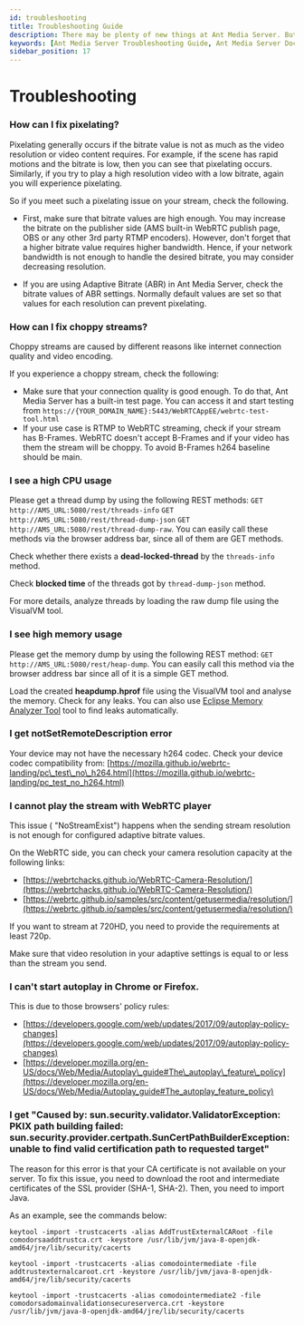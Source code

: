 ```yaml
---
id: troubleshooting
title: Troubleshooting Guide
description: There may be plenty of new things at Ant Media Server. But, this troubleshooting guide will prove to be saviour for you.
keywords: [Ant Media Server Troubleshooting Guide, Ant Media Server Documentation, Ant Media Server Tutorials]
sidebar_position: 17
---
```


# Troubleshooting

### How can I fix pixelating?

Pixelating generally occurs if the bitrate value is not as much as the video resolution or video content requires. For example, if the scene has rapid motions and the bitrate is low, then you can see that pixelating occurs. Similarly, if you try to play a high resolution video with a low bitrate, again you will experience pixelating.

So if you meet such a pixelating issue on your stream, check the following.

*   First, make sure that bitrate values are high enough. You may increase the bitrate on the publisher side (AMS built-in WebRTC publish page, OBS or any other 3rd party RTMP encoders). However, don't forget that a higher bitrate value requires higher bandwidth. Hence, if your network bandwidth is not enough to handle the desired bitrate, you may consider decreasing resolution.

*   If you are using Adaptive Bitrate (ABR) in Ant Media Server, check the bitrate values of ABR settings. Normally default values are set so that values for each resolution can prevent pixelating.

### How can I fix choppy streams?

Choppy streams are caused by different reasons like internet connection quality and video encoding.

If you experience a choppy stream, check the following:

*   Make sure that your connection quality is good enough. To do that, Ant Media Server has a built-in test page. You can access it and start testing from ```https://{YOUR_DOMAIN_NAME}:5443/WebRTCAppEE/webrtc-test-tool.html```
*   If your use case is RTMP to WebRTC streaming, check if your stream has B-Frames. WebRTC doesn't accept B-Frames and if your video has them the stream will be choppy. To avoid B-Frames h264 baseline should be main.

### I see a high CPU usage

Please get a thread dump by using the following REST methods: ```GET http://AMS_URL:5080/rest/threads-info``` ```GET http://AMS_URL:5080/rest/thread-dump-json``` ```GET http://AMS_URL:5080/rest/thread-dump-raw```. You can easily call these methods via the browser address bar, since all of them are GET methods.

Check whether there exists a **dead-locked-thread** by the ```threads-info``` method.

Check **blocked time** of the threads got by ```thread-dump-json``` method.

For more details, analyze threads by loading the raw dump file using the VisualVM tool.

### I see high memory usage

Please get the memory dump by using the following REST method: ```GET http://AMS_URL:5080/rest/heap-dump```. You can easily call this method via the browser address bar since all of it is a simple GET method.

Load the created **heapdump.hprof** file using the VisualVM tool and analyse the memory. Check for any leaks. You can also use [Eclipse Memory Analyzer Tool](https://www.eclipse.org/mat/) tool to find leaks automatically.

### I get notSetRemoteDescription error

Your device may not have the necessary h264 codec. Check your device codec compatibility from: [https://mozilla.github.io/webrtc-landing/pc\_test\_no\_h264.html](https://mozilla.github.io/webrtc-landing/pc_test_no_h264.html)

### I cannot play the stream with WebRTC player

This issue ( "NoStreamExist") happens when the sending stream resolution is not enough for configured adaptive bitrate values.

On the WebRTC side, you can check your camera resolution capacity at the following links:

*   [https://webrtchacks.github.io/WebRTC-Camera-Resolution/](https://webrtchacks.github.io/WebRTC-Camera-Resolution/)
*   [https://webrtc.github.io/samples/src/content/getusermedia/resolution/](https://webrtc.github.io/samples/src/content/getusermedia/resolution/)

If you want to stream at 720HD, you need to provide the requirements at least 720p.

Make sure that video resolution in your adaptive settings is equal to or less than the stream you send.

### I can't start autoplay in Chrome or Firefox.

This is due to those browsers' policy rules:

*   [https://developers.google.com/web/updates/2017/09/autoplay-policy-changes](https://developers.google.com/web/updates/2017/09/autoplay-policy-changes)
*   [https://developer.mozilla.org/en-US/docs/Web/Media/Autoplay\_guide#The\_autoplay\_feature\_policy](https://developer.mozilla.org/en-US/docs/Web/Media/Autoplay_guide#The_autoplay_feature_policy)

### I get "Caused by: sun.security.validator.ValidatorException: PKIX path building failed: sun.security.provider.certpath.SunCertPathBuilderException: unable to find valid certification path to requested target"

The reason for this error is that your CA certificate is not available on your server. To fix this issue, you need to download the root and intermediate certificates of the SSL provider (SHA-1, SHA-2). Then, you need to import Java.

As an example, see the commands below:

```keytool -import -trustcacerts -alias AddTrustExternalCARoot -file comodorsaaddtrustca.crt -keystore /usr/lib/jvm/java-8-openjdk-amd64/jre/lib/security/cacerts```

```keytool -import -trustcacerts -alias comodointermediate -file addtrustexternalcaroot.crt -keystore /usr/lib/jvm/java-8-openjdk-amd64/jre/lib/security/cacerts```

```keytool -import -trustcacerts -alias comodointermediate2 -file comodorsadomainvalidationsecureserverca.crt -keystore /usr/lib/jvm/java-8-openjdk-amd64/jre/lib/security/cacerts```
